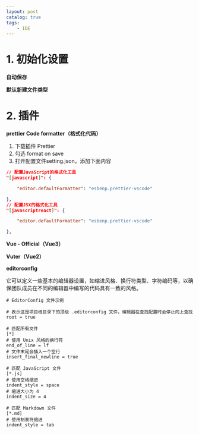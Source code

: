 ```yaml
---
layout: post   	
catalog: true 	
tags:
    - IDE
---
```

# 1. 初始化设置

**自动保存**

**默认新建文件类型**
# 2. 插件

**prettier Code formatter（格式化代码）**

1. 下载插件 Prettier
2. 勾选 format on save
3. 打开配置文件setting.json，添加下面内容

```json
// 配置JavaScript的格式化工具
"[javascript]": {

    "editor.defaultFormatter": "esbenp.prettier-vscode"

},
// 配置JSX的格式化工具
"[javascriptreact]": {

    "editor.defaultFormatter": "esbenp.prettier-vscode"

},
```

**Vue - Official（Vue3）**


**Vuter（Vue2）**

**editorconfig**

它可以定义一些基本的编辑器设置，如缩进风格、换行符类型、字符编码等，以确保团队成员在不同的编辑器中编写的代码具有一致的风格。

```
# EditorConfig 文件示例

# 表示这是项目根目录下的顶级 .editorconfig 文件，编辑器在查找配置时会停止向上查找
root = true

# 匹配所有文件
[*]
# 使用 Unix 风格的换行符
end_of_line = lf
# 文件末尾会插入一个空行
insert_final_newline = true

# 匹配 JavaScript 文件
[*.js]
# 使用空格缩进
indent_style = space
# 缩进大小为 4
indent_size = 4

# 匹配 Markdown 文件
[*.md]
# 使用制表符缩进
indent_style = tab
```
